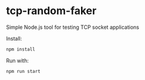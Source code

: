# tcp-random-faker
 Simple Node.js tool for testing TCP socket applications

Install:

```sh
npm install
```

Run with:

```sh
npm run start
```
